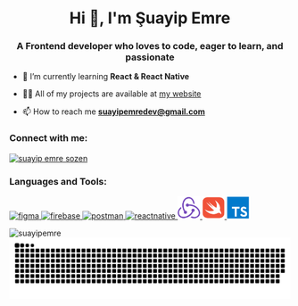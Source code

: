 <h1 align="center">Hi 👋, I'm Şuayip Emre </h1>
<h3 align="center">A Frontend developer who loves to code, eager to learn, and passionate</h3>

- 🌱 I’m currently learning **React & React Native**

- 👨‍💻 All of my projects are available at [my website](https://portfoliosuayipemresozen.netlify.app/)

- 📫 How to reach me **suayipemredev@gmail.com**

<h3 align="left">Connect with me:</h3>
<p align="left">
<a href="https://linkedin.com/in/suayip emre sozen" target="blank"><img align="center" src="https://raw.githubusercontent.com/rahuldkjain/github-profile-readme-generator/master/src/images/icons/Social/linked-in-alt.svg" alt="suayip emre sozen" height="30" width="40" /></a>
</p>
<h3 align="left">Languages and Tools:</h3>
<p align="left"> <a href="https://www.figma.com/" target="_blank" rel="noreferrer"> <img src="https://www.vectorlogo.zone/logos/figma/figma-icon.svg" alt="figma" width="40" height="40"/> </a> <a href="https://firebase.google.com/" target="_blank" rel="noreferrer"> <img src="https://www.vectorlogo.zone/logos/firebase/firebase-icon.svg" alt="firebase" width="40" height="40"/> </a> <a href="https://postman.com" target="_blank" rel="noreferrer"> <img src="https://www.vectorlogo.zone/logos/getpostman/getpostman-icon.svg" alt="postman" width="40" height="40"/> </a> <a href="https://reactnative.dev/" target="_blank" rel="noreferrer"> <img src="https://reactnative.dev/img/header_logo.svg" alt="reactnative" width="40" height="40"/> </a> <a href="https://redux.js.org" target="_blank" rel="noreferrer"> <img src="https://raw.githubusercontent.com/devicons/devicon/master/icons/redux/redux-original.svg" alt="redux" width="40" height="40"/> </a> <a href="https://developer.apple.com/swift/" target="_blank" rel="noreferrer"> <img src="https://raw.githubusercontent.com/devicons/devicon/master/icons/swift/swift-original.svg" alt="swift" width="40" height="40"/> </a> <a href="https://www.typescriptlang.org/" target="_blank" rel="noreferrer"> <img src="https://raw.githubusercontent.com/devicons/devicon/master/icons/typescript/typescript-original.svg" alt="typescript" width="40" height="40"/> </a> </p>

<p><img align="left" src="https://github-readme-stats.vercel.app/api/top-langs?username=suayipemre&show_icons=true&locale=en&layout=compact" alt="suayipemre" /></p>





<picture>
  <source media="(prefers-color-scheme: dark)" srcset="https://raw.githubusercontent.com/SuayipEmre/SuayipEmre/output/github-contribution-grid-snake-dark.svg">
  <source media="(prefers-color-scheme: light)" srcset="https://raw.githubusercontent.com/SuayipEmre/SuayipEmre/output/github-contribution-grid-snake.svg">
  <img alt="github contribution grid snake animation" src="https://raw.githubusercontent.com/SuayipEmre/SuayipEmre/output/github-contribution-grid-snake.svg">
</picture>
